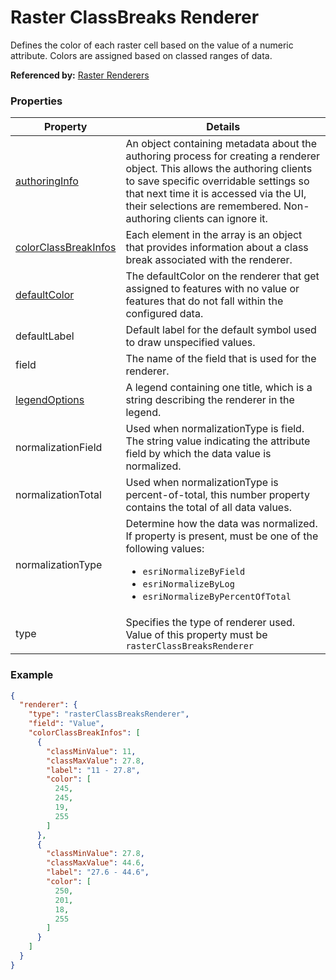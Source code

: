 # Raster ClassBreaks Renderer

Defines the color of each raster cell based on the value of a numeric attribute. Colors are assigned based on classed ranges of data.

**Referenced by:** [Raster Renderers](rasterRenderers.md)

### Properties

| Property | Details
| --- | ---
| [authoringInfo](authoringInfo.md) | An object containing metadata about the authoring process for creating a renderer object. This allows the authoring clients to save specific overridable settings so that next time it is accessed via the UI, their selections are remembered. Non-authoring clients can ignore it.
| [colorClassBreakInfos](colorClassBreakInfo.md) | Each element in the array is an object that provides information about a class break associated with the renderer.
| [defaultColor](color.md) | The defaultColor on the renderer that get assigned to features with no value or features that do not fall within the configured data.
| defaultLabel | Default label for the default symbol used to draw unspecified values.
| field | The name of the field that is used for the renderer.
| [legendOptions](rendererLegendOptions.md) | A legend containing one title, which is a string describing the renderer in the legend.
| normalizationField | Used when normalizationType is field. The string value indicating the attribute field by which the data value is normalized.
| normalizationTotal | Used when normalizationType is percent-of-total, this number property contains the total of all data values.
| normalizationType | Determine how the data was normalized.<br>If property is present, must be one of the following values: <ul><li>`esriNormalizeByField`</li><li>`esriNormalizeByLog`</li><li>`esriNormalizeByPercentOfTotal`</li></ul>
| type | Specifies the type of renderer used.<br>Value of this property must be `rasterClassBreaksRenderer`


### Example

```json
{
  "renderer": {
    "type": "rasterClassBreaksRenderer",
    "field": "Value",
    "colorClassBreakInfos": [
      {
        "classMinValue": 11,
        "classMaxValue": 27.8,
        "label": "11 - 27.8",
        "color": [
          245,
          245,
          19,
          255
        ]
      },
      {
        "classMinValue": 27.8,
        "classMaxValue": 44.6,
        "label": "27.6 - 44.6",
        "color": [
          250,
          201,
          18,
          255
        ]
      }
    ]
  }
}
```

